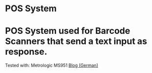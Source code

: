 # POS System
# POS System used for Barcode Scanners that send a text input as response.

Tested with: Metrologic MS951 [Blog (German)](https://bit.ly/3RqHSwU)
